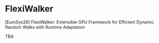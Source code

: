 # FlexiWalker
[EuroSys26] FlexiWalker: Extensible GPU Framework for Efficient Dynamic Random Walks with Runtime Adaptation

TBA
